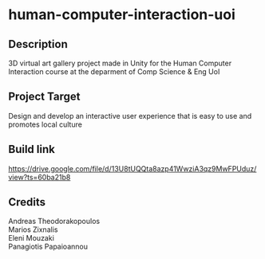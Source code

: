 # human-computer-interaction-uoi
## Description
3D virtual art gallery project made in Unity for the Human Computer Interaction course at the deparment of Comp Science &amp; Eng UoI

## Project Target
Design and develop an interactive user experience that is easy to use and promotes local culture

## Build link
https://drive.google.com/file/d/13U8tUQQta8azp41WwziA3qz9MwFPUduz/view?ts=60ba21b8



## Credits
Andreas Theodorakopoulos</br>
Marios Zixnalis</br>
Eleni Mouzaki</br>
Panagiotis Papaioannou</br>
